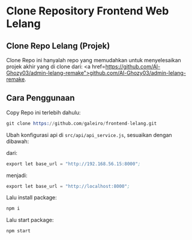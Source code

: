 # Clone Repository Frontend Web Lelang

## Clone Repo Lelang (Projek)

Clone Repo ini hanyalah repo yang memudahkan untuk menyelesaikan projek akhir yang di clone dari: <a href=https://github.com/Al-Ghozy03/admin-lelang-remake">github.com/Al-Ghozy03/admin-lelang-remake</a>.

## Cara Penggunaan

Copy Repo ini terlebih dahulu:

``` s
git clone https://github.com/galeiro/frontend-lelang.git
```

Ubah konfigurasi api di `src/api/api_service.js`, sesuaikan dengan dibawah:

dari:
``` s
export let base_url = "http://192.168.56.15:8000";
```

menjadi:
``` s
export let base_url = "http://localhost:8000";
```

Lalu install package:

``` s
npm i
```

Lalu start package:

``` s
npm start
```
